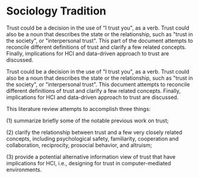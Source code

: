 # Sociology Tradition


Trust could be a decision in the use of "I trust you", as a verb. Trust could also be a noun that describes the state or the relationship, such as "trust in the society", or "interpersonal trust". This part of the document attempts to reconcile different definitions of trust and clarify a few related concepts. Finally, implications for HCI and data-driven approach to trust are discussed.



Trust could be a decision in the use of "I trust you", as a verb. Trust could also be a noun that describes the state or the relationship, such as "trust in the society", or "interpersonal trust". This document attempts to reconcile different definitions of trust and clarify a few related concepts. Finally, implications for HCI and data-driven approach to trust are discussed.



This literature review attempts to accomplish three things:

\(1\) summarize briefly some of the notable previous work on trust;

\(2\) clarify the relationship between trust and a few very closely related concepts, including psychological safety, familiarity, cooperation and collaboration, reciprocity, prosocial behavior, and altruism;

\(3\) provide a potential alternative information view of trust that have implications for HCI, i.e., designing for trust in computer-mediated environments.